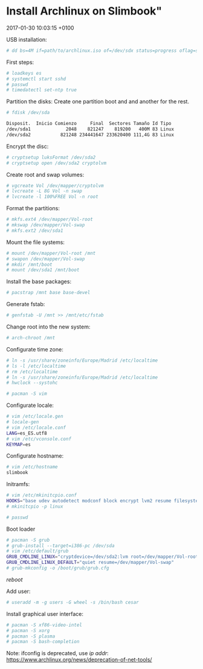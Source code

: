 # Install Archlinux on Slimbook"

2017-01-30 10:03:15 +0100

USB installation:
```bash
# dd bs=4M if=path/to/archlinux.iso of=/dev/sdx status=progress oflag=sync
```

First steps:
```bash
# loadkeys es
# systemctl start sshd
# passwd
# timedatectl set-ntp true
```

Partition the disks:
Create one partition boot and and another for the rest.
```bash
# fdisk /dev/sda

Disposit.  Inicio Comienzo     Final  Sectores Tamaño Id Tipo
/dev/sda1             2048    821247    819200   400M 83 Linux
/dev/sda2           821248 234441647 233620400 111,4G 83 Linux

```

Encrypt the disc:
```bash
# cryptsetup luksFormat /dev/sda2
# cryptsetup open /dev/sda2 cryptolvm
```

Create root and swap volumes:
```bash
# vgcreate Vol /dev/mapper/cryptolvm
# lvcreate -L 8G Vol -n swap
# lvcreate -l 100%FREE Vol -n root
```

Format the partitions:
```bash
# mkfs.ext4 /dev/mapper/Vol-root
# mkswap /dev/mapper/Vol-swap
# mkfs.ext2 /dev/sda1
```

Mount the file systems:
```bash
# mount /dev/mapper/Vol-root /mnt
# swapon /dev/mapper/Vol-swap
# mkdir /mnt/boot
# mount /dev/sda1 /mnt/boot
```

Install the base packages:
```bash
# pacstrap /mnt base base-devel
```

Generate fstab:
```bash
# genfstab -U /mnt >> /mnt/etc/fstab
```

Change root into the new system:
```bash
# arch-chroot /mnt
```

Configurate time zone:
```bash
# ln -s /usr/share/zoneinfo/Europe/Madrid /etc/localtime
# ls -l /etc/localtime
# rm /etc/localtime
# ln -s /usr/share/zoneinfo/Europe/Madrid /etc/localtime
# hwclock --systohc
```

```bash
# pacman -S vim
```

Configurate locale:
```bash
# vim /etc/locale.gen
# locale-gen
# vim /etc/locale.conf
LANG=es_ES.utf8
# vim /etc/vconsole.conf
KEYMAP=es
```

Configurate hostname:
```bash
# vim /etc/hostname
slimbook
```

Initramfs:
```bash
# vim /etc/mkinitcpio.conf
HOOKS="base udev autodetect modconf block encrypt lvm2 resume filesystems keyboard fsck"
# mkinitcpio -p linux
```

```bash
# passwd
```

Boot loader
```bash
# pacman -S grub
# grub-install --target=i386-pc /dev/sda
# vim /etc/default/grub
GRUB_CMDLINE_LINUX="cryptdevice=/dev/sda2:lvm root=/dev/mapper/Vol-root elevator=noop"
GRUB_CMDLINE_LINUX_DEFAULT="quiet resume=/dev/mapper/Vol-swap"
# grub-mkconfig -o /boot/grub/grub.cfg
```

_reboot_

Add user:
```bash
# useradd -m -g users -G wheel -s /bin/bash cesar
```

Install graphical user interface:
```bash
# pacman -S xf86-video-intel
# pacman -S xorg
# pacman -S plasma
# pacman -S bash-completion
```

Note: ifconfig is deprecated, use _ip addr_: https://www.archlinux.org/news/deprecation-of-net-tools/
